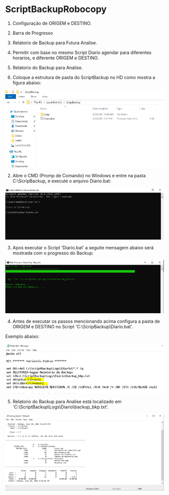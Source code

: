 # ScriptBackupRobocopy

1. Configuração de ORIGEM e DESTINO.
2. Barra de Progresso
3. Relatorio de Backup para Futura Analise.
4. Permitir com base no mesmo Script Diario agendar para diferentes horarios, e diferente ORIGEM e DESTINO.
5. Relatorio do Backup para Analise.



1. Coloque a estrutura de pasta do ScriptBackup no HD como mostra a figura abaixo:
 
![Screenshot](Screenshot01.PNG)

2. Abre o CMD (Promp de Comando) no Windows e entre na pasta C:\ScripBackup, e execute o arquivo Diario.bat:

![Screenshot](Screenshot02.PNG)

3. Apos executar o Script 'Diario.bat' a seguite mensagem abaixo será mostrada com o progresso do Backup:

![Screenshot](Screenshot03.PNG)

4. Antes de executar os passos mencionando acima configura a pasta de ORIGEM e DESTINO no Script 'C:\ScripBackup\Diario.bat'.

Exemplo abaixo:

![Screenshot](Screenshot04.PNG)

5. Relatorio do Backup para Analise está localizado em 'C:\ScriptBackup\Logs\Diario\backup_bkp.txt'.

![Screenshot](Screenshot05.PNG)



